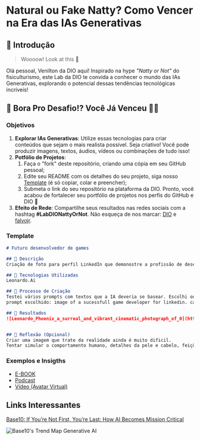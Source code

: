 # Natural ou Fake Natty? Como Vencer na Era das IAs Generativas

## 🚀 Introdução

> Woooow! Look at this 👀

Olá pessoal, Venilton da DIO aqui! Inspirado na hype _"Natty or Not"_ do fisiculturismo, este Lab da DIO te convida a conhecer o mundo das IAs Generativas, explorando o potencial dessas tendências tecnológicas incríveis!

## 🎯 Bora Pro Desafio!? Você Já Venceu 💪🤓

### Objetivos

1. **Explorar IAs Generativas**: Utilize essas tecnologias para criar conteúdos que sejam o mais realista possível. Seja criativo! Você pode produzir imagens, textos, áudios, vídeos ou combinações de tudo isso!
1. **Potfólio de Projetos**:
    1. Faça o "fork" deste repositório, criando uma cópia em seu GitHub pessoal;
    2. Edite seu README com os detalhes do seu projeto, siga nosso [Template](#template) (é só copiar, colar e preencher);
    3. Submeta o link do seu repositório na plataforma da DIO. Pronto, você acabou de fortalecer seu portfólio de projetos nos perfis do GitHub e DIO 🚀
1. **Efeito de Rede**: Compartilhe seus resultados nas redes sociais com a hashtag **#LabDIONattyOrNot**. Não esqueça de nos marcar: [DIO](https://www.linkedin.com/school/dio-makethechange) e [falvojr](https://www.linkedin.com/in/falvojr).

### Template

```markdown
# Futuro desenvolvedor de games

## 📒 Descrição
Criação de foto para perfil LinkedIn que demonostre a profissão de desenvolvedor de jogos digitais. Na foto existe um homem e o mascote de seu primeiro jogo de sucesso.

## 🤖 Tecnologias Utilizadas
Leonardo.Ai

## 🧐 Processo de Criação
Testei vários prompts com textos que a IA deveria se basear. Escolhi oue o prompt que mais se aproxima da minha personalidade e aparência.
prompt escolhido: image of a sucessfull game developer for linkedin. caucasian blue eyes black hair no glasses black clothes with a flamming dark bird mascot on shoulder

## 🚀 Resultados
![Leonardo_Phoenix_a_surreal_and_vibrant_cinematic_photograph_of_0](https://github.com/user-attachments/assets/f2dbcc96-b30a-4c2b-b9b4-b24a25cf81f3)


## 💭 Reflexão (Opcional)
Criar uma imagem que trate da realidade ainda é muito dificil.
Tentar simular o comportamento humano, detalhes da pele e cabelo, feições e outros, ainda é muito dificil. Existem 'N' variáveis a serem consideradas em uma criação de uma 'simples' imagem baseada em um prompt.
```

### Exemplos e Insigths

- [E-BOOK](/exemplos/E-BOOK.md)
- [Podcast](/exemplos/PODCAST.md)
- [Vídeo (Avatar Virtual)](/exemplos/VIDEO.md)

## Links Interessantes

[Base10: If You’re Not First, You’re Last: How AI Becomes Mission Critical](https://base10.vc/post/generative-ai-mission-critical/)

![Base10's Trend Map Generative AI](https://github.com/digitalinnovationone/lab-natty-or-not/assets/730492/f4df26e8-f8f7-4419-8252-c69d73ea930c)
